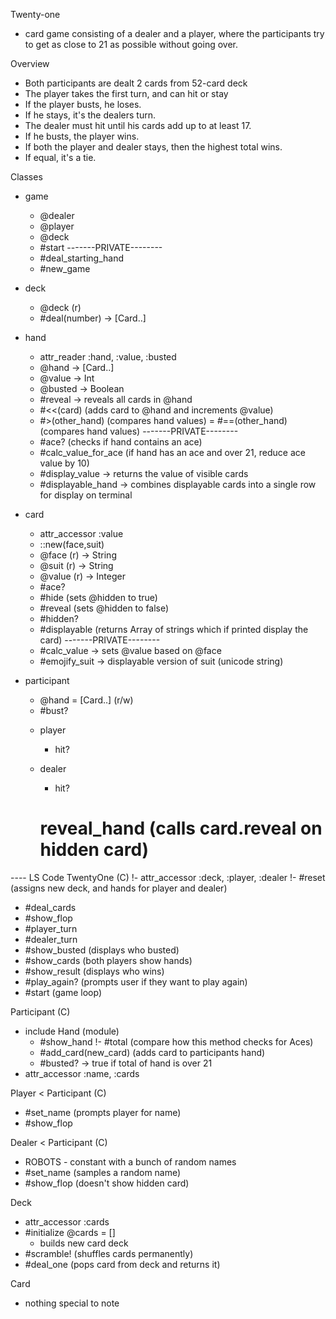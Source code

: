 Twenty-one
- card game consisting of a dealer and a player, where the participants
  try to get as close to 21 as possible without going over.

Overview
- Both participants are dealt 2 cards from 52-card deck
- The player takes the first turn, and can hit or stay
- If the player busts, he loses.
- If he stays, it's the dealers turn.
- The dealer must hit until his cards add up to at least 17.
- If he busts, the player wins.
- If both the player and dealer stays, then the highest total wins.
- If equal, it's a tie.

Classes
- game
  - @dealer
  - @player
  - @deck
  - #start
  -------PRIVATE--------
  - #deal_starting_hand
  - #new_game

- deck
  - @deck (r)
  - #deal(number) -> [Card..]

- hand
  - attr_reader :hand, :value, :busted
  - @hand -> [Card..]
  - @value -> Int
  - @busted -> Boolean
  - #reveal -> reveals all cards in @hand
  - #<<(card) (adds card to @hand and increments @value)
  - #>(other_hand) (compares hand values)
  = #==(other_hand) (compares hand values)
  -------PRIVATE--------
  - #ace? (checks if hand contains an ace)
  - #calc_value_for_ace (if hand has an ace and over 21, reduce ace value by 10)
  - #display_value -> returns the value of visible cards
  - #displayable_hand -> combines displayable cards into a single row for display on terminal

- card
  - attr_accessor :value
  - ::new(face,suit)
  - @face (r) -> String
  - @suit (r) -> String
  - @value (r) -> Integer
  - #ace?
  - #hide (sets @hidden to true)
  - #reveal (sets @hidden to false)
  - #hidden?
  - #displayable (returns Array of strings which if printed display the card)
  -------PRIVATE--------
  - #calc_value -> sets @value based on @face
  - #emojify_suit -> displayable version of suit (unicode string)

- participant
  - @hand = [Card..] (r/w)
  + #bust?

  - player
    + hit?

  - dealer
    + hit?
    # reveal_hand (calls card.reveal on hidden card)


---- LS Code
TwentyOne (C)
!- attr_accessor :deck, :player, :dealer
!- #reset (assigns new deck, and hands for player and dealer)
- #deal_cards
- #show_flop
- #player_turn
- #dealer_turn
- #show_busted (displays who busted)
- #show_cards (both players show hands)
- #show_result (displays who wins)
- #play_again? (prompts user if they want to play again)
- #start (game loop)

Participant (C)
- include Hand (module)
  - #show_hand
  !- #total (compare how this method checks for Aces)
  - #add_card(new_card) (adds card to participants hand)
  - #busted? -> true if total of hand is over 21
- attr_accessor :name, :cards

Player < Participant (C)
- #set_name (prompts player for name)
- #show_flop

Dealer < Participant (C)
- ROBOTS - constant with a bunch of random names
- #set_name (samples a random name)
- #show_flop (doesn't show hidden card)

Deck
- attr_accessor :cards
- #initialize
  @cards = []
  - builds new card deck
- #scramble! (shuffles cards permanently)
- #deal_one (pops card from deck and returns it)

Card
- nothing special to note
  